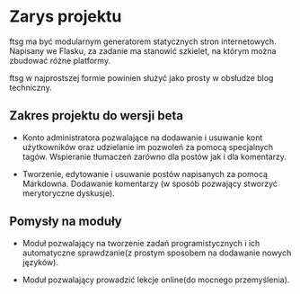 # Zarys projektu

ftsg ma być modularnym generatorem statycznych stron internetowych.
Napisany we Flasku, za zadanie ma stanowić szkielet, na którym można zbudować różne platformy.

ftsg w najprostszej formie powinien służyć jako prosty w obsłudze blog techniczny.

## Zakres projektu do wersji beta
* Konto administratora pozwalające na dodawanie i usuwanie kont użytkowników oraz udzielanie im pozwoleń za pomocą specjalnych tagów. Wspieranie tłumaczeń zarówno dla postów jak i dla komentarzy.

* Tworzenie, edytowanie i usuwanie postów napisanych za pomocą Markdowna. Dodawanie komentarzy (w sposób pozwający stworzyć merytoryczne dyskusje).

## Pomysły na moduły
* Moduł pozwalający na tworzenie zadań programistycznych i ich automatyczne sprawdzanie(z prostym sposobem na dodawanie nowych języków).

* Moduł pozwalający prowadzić lekcje online(do mocnego przemyślenia).